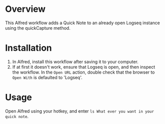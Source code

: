 # Overview

This Alfred workflow adds a Quick Note to an already open Logseq instance using the quickCapture method.

# Installation

1. In Alfred, install this workflow after saving it to your computer.
2. If at first it doesn't work, ensure that Logseq is open, and then inspect the workflow. In the `Open URL` action, double check that the browser to `Open With` is defaulted to 'Logseq'.

# Usage

Open Alfred using your hotkey, and enter `ls What ever you want in your quick note`.
